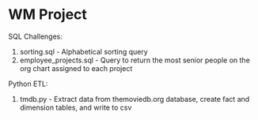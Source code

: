 # WM Project

SQL Challenges:
1. sorting.sql - Alphabetical sorting query
2. employee_projects.sql - Query to return the most senior people on the org chart assigned to each project

Python ETL:
1. tmdb.py - Extract data from themoviedb.org database, create fact and dimension tables, and write to csv
